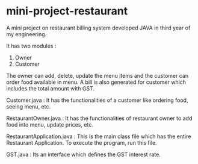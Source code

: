 # mini-project-restaurant
A mini project on restaurant billing system developed JAVA in third year of my engineering.

It has two modules :
1) Owner
2) Customer

The owner can add, delete, update the menu items and the customer can order food available in menu. 
A bill is also generated for customer which includes the total amount with GST.

Customer.java : It has the functionalities of a customer like ordering food, seeing menu, etc.

RestaurantOwner.java : It has the functionalities of restaurant owner to add food into menu, update prices, etc.

RestaurantApplication.java : This is the main class file which has the entire Restaurant Application. To execute the program, run this file.

GST.java : Its an interface which defines the GST interest rate.
